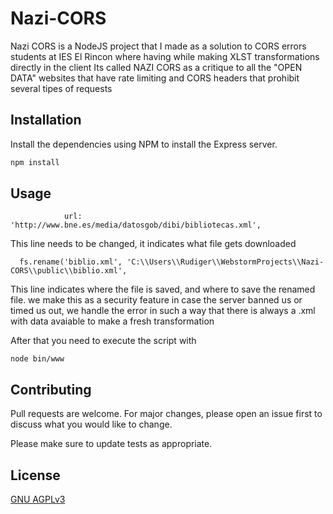 # Nazi-CORS

Nazi CORS is a NodeJS project that I made as a solution to CORS errors students at IES El Rincon where having while making XLST transformations directly in the client
Its called NAZI CORS as a critique to all the "OPEN DATA" websites that have rate limiting and CORS headers that prohibit several tipes of requests
## Installation

Install the dependencies using NPM to install the Express server.

```bash
npm install
```

## Usage

```nodejs
            url:  'http://www.bne.es/media/datosgob/dibi/bibliotecas.xml',
```
This line needs to be changed, it indicates what file gets downloaded

```nodejs
  fs.rename('biblio.xml', 'C:\\Users\\Rudiger\\WebstormProjects\\Nazi-CORS\\public\\biblio.xml',
```
This line indicates where the file is saved, and where to save the renamed file. we make this as a security feature in case the server banned us or timed us out, we handle the error in such a way that there is always a .xml with data avaiable to make a fresh transformation

After that you need to execute the script with
```
node bin/www
```
## Contributing
Pull requests are welcome. For major changes, please open an issue first to discuss what you would like to change.

Please make sure to update tests as appropriate.

## License
[GNU AGPLv3](https://choosealicense.com/licenses/agpl-3.0/)
